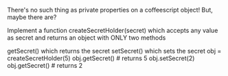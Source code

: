 There's no such thing as private properties on a coffeescript object! But, maybe there are?

Implement a function createSecretHolder(secret) which accepts any value as secret and returns an object with ONLY two methods

getSecret() which returns the secret
setSecret() which sets the secret
obj = createSecretHolder(5)
obj.getSecret() # returns 5
obj.setSecret(2)
obj.getSecret() # returns 2